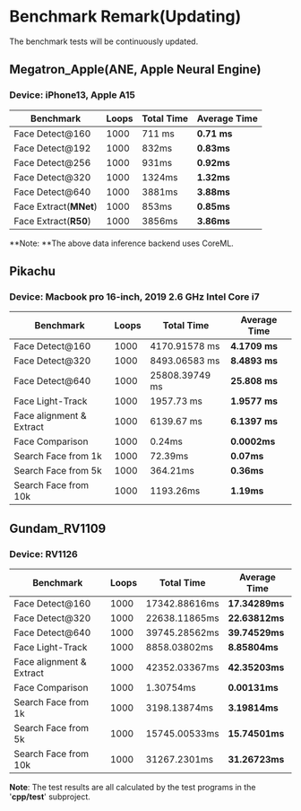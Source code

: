 # Benchmark Remark(Updating)

The benchmark tests will be continuously updated.

## Megatron_Apple(ANE, Apple Neural Engine)

### Device: iPhone13, Apple A15

| **Benchmark**          | **Loops** | **Total Time** | **Average Time** |
| ---------------------- | --------- | -------------- | ---------------- |
| Face Detect@160        | 1000      | 711 ms         | **0.71 ms**      |
| Face Detect@192        | 1000      | 832ms          | **0.83ms**       |
| Face Detect@256        | 1000      | 931ms          | **0.92ms**       |
| Face Detect@320        | 1000      | 1324ms         | **1.32ms**       |
| Face Detect@640        | 1000      | 3881ms         | **3.88ms**       |
| Face Extract(**MNet**) | 1000      | 853ms          | **0.85ms**       |
| Face Extract(**R50**)  | 1000      | 3856ms         | **3.86ms**       |

**Note: **The above data inference backend uses CoreML.

## Pikachu
### Device: Macbook pro 16-inch, 2019 2.6 GHz Intel Core i7
| **Benchmark** | **Loops** | **Total Time** | **Average Time** |
| --- | --- | --- | --- |
| Face Detect@160          | 1000      | 4170.91578 ms  | **4.1709 ms**    |
| Face Detect@320          | 1000      | 8493.06583 ms  | **8.4893 ms**    |
| Face Detect@640          | 1000      | 25808.39749 ms | **25.808 ms**    |
| Face Light-Track | 1000 | 1957.73 ms | **1.9577 ms** |
| Face alignment & Extract | 1000 | 6139.67 ms | **6.1397 ms** |
| Face Comparison | 1000 | 0.24ms  | **0.0002ms** |
| Search Face from 1k | 1000 | 72.39ms | **0.07ms** |
| Search Face from 5k | 1000 | 364.21ms | **0.36ms** |
| Search Face from 10k | 1000 | 1193.26ms | **1.19ms** |

## Gundam_RV1109
### Device: RV1126
| **Benchmark** | **Loops** | **Total Time** | **Average Time** |
| --- | --- | --- | --- |
| Face Detect@160          | 1000      | 17342.88616ms  | **17.34289ms**   |
| Face Detect@320          | 1000      | 22638.11865ms  | **22.63812ms**   |
| Face Detect@640          | 1000      | 39745.28562ms  | **39.74529ms**   |
| Face Light-Track | 1000 | 8858.03802ms | **8.85804ms** |
| Face alignment & Extract | 1000 | 42352.03367ms | **42.35203ms** |
| Face Comparison | 1000 | 1.30754ms  | **0.00131ms** |
| Search Face from 1k | 1000 | 3198.13874ms | **3.19814ms** |
| Search Face from 5k | 1000 | 15745.00533ms | **15.74501ms** |
| Search Face from 10k | 1000 | 31267.2301ms | **31.26723ms** |

**Note**: The test results are all calculated by the test programs in the '**cpp/test**' subproject.
